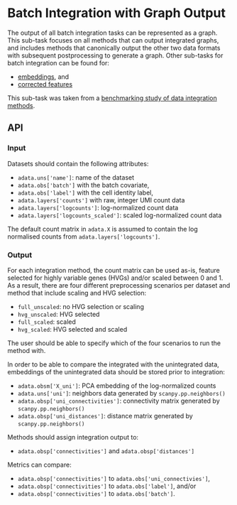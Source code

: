 # Batch Integration with Graph Output

The output of all batch integration tasks can be represented as a graph. This sub-task focuses on all methods that can
output integrated graphs, and includes methods that canonically output the other two data formats with subsequent
postprocessing to generate a graph. Other sub-tasks for batch integration can be found for:

* [embeddings](../embedding/), and
* [corrected features](../feature/)

This sub-task was taken from
a [benchmarking study of data integration methods](https://www.biorxiv.org/content/10.1101/2020.05.22.111161v2).

## API

### Input

Datasets should contain the following attributes:

* `adata.uns['name']`: name of the dataset
* `adata.obs['batch']` with the batch covariate,
* `adata.obs['label']` with the cell identity label,
* `adata.layers['counts']` with raw, integer UMI count data
* `adata.layers['logcounts']`: log-normalized count data
* `adata.layers['logcounts_scaled']`: scaled log-normalized count data

The default count matrix in `adata.X` is assumed to contain the log normalised counts from `adata.layers['logcounts']`.

### Output

For each integration method, the count matrix can be used as-is, feature selected for highly variable genes (HVGs)
and/or scaled between 0 and 1. As a result, there are four different preprocessing scenarios per dataset and method that
include scaling and HVG selection:

* `full_unscaled`: no HVG selection or scaling
* `hvg_unscaled`: HVG selected
* `full_scaled`: scaled
* `hvg_scaled`: HVG selected and scaled

The user should be able to specify which of the four scenarios to run the method with.

In order to be able to compare the integrated with the unintegrated data, embeddings of the unintegrated data should be
stored prior to integration:

* `adata.obsm['X_uni']`: PCA embedding of the log-normalized counts
* `adata.uns['uni']`: neighbors data generated by `scanpy.pp.neighbors()`
* `adata.obsp['uni_connectivities']`: connectivity matrix generated by `scanpy.pp.neighbors()`
* `adata.obsp['uni_distances']`: distance matrix generated by `scanpy.pp.neighbors()`

Methods should assign integration output to:

* `adata.obsp['connectivities']` and `adata.obsp['distances']`

Metrics can compare:

* `adata.obsp['connectivities']` to `adata.obs['uni_connectivies']`,
* `adata.obsp['connectivities']` to `adata.obs['label']`, and/or
* `adata.obsp['connectivities']` to `adata.obs['batch']`.
